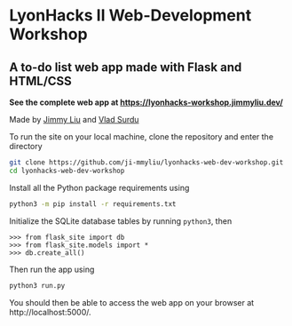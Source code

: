 # LyonHacks II Web-Development Workshop
## A to-do list web app made with Flask and HTML/CSS

**See the complete web app at https://lyonhacks-workshop.jimmyliu.dev/**

Made by [Jimmy Liu](https://github.com/ji-mmyliu) and [Vlad Surdu](https://github.com/V1ad20)

To run the site on your local machine, clone the repository and enter the directory

```bash
git clone https://github.com/ji-mmyliu/lyonhacks-web-dev-workshop.git
cd lyonhacks-web-dev-workshop
```

Install all the Python package requirements using
```bash
python3 -m pip install -r requirements.txt
```

Initialize the SQLite database tables by running `python3`, then
```python3
>>> from flask_site import db
>>> from flask_site.models import *
>>> db.create_all()
```

Then run the app using
```bash
python3 run.py
```

You should then be able to access the web app on your browser at http://localhost:5000/.
